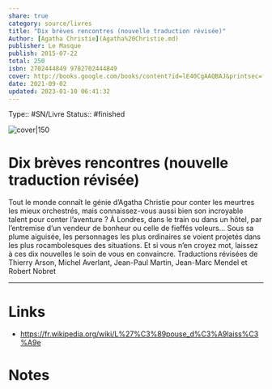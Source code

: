 ```yaml
---
share: true 
category: source/livres
title: "Dix brèves rencontres (nouvelle traduction révisée)"
Author: [Agatha Christie](Agatha%20Christie.md)
publisher: Le Masque
publish: 2015-07-22
total: 250
isbn: 2702444849 9782702444849
cover: http://books.google.com/books/content?id=lE40CgAAQBAJ&printsec=frontcover&img=1&zoom=1&edge=curl&source=gbs_api
date: 2021-09-02
updated: 2023-01-10 06:41:32
---
```

Type:: #SN/Livre 
Status:: #finished 

![cover|150](http://books.google.com/books/content?id=lE40CgAAQBAJ&printsec=frontcover&img=1&zoom=1&edge=curl&source=gbs_api)

# Dix brèves rencontres (nouvelle traduction révisée)

Tout le monde connaît le génie d’Agatha Christie pour conter les meurtres les mieux orchestrés, mais connaissez-vous aussi bien son incroyable talent pour conter l’aventure ? À Londres, dans le train ou dans un hôtel, par l’entremise d’un vendeur de bonheur ou celle de fieffés voleurs... Sous sa plume aiguisée, les personnages les plus ordinaires se voient projetés dans les plus rocambolesques des situations. Et si vous n’en croyez mot, laissez à ces dix nouvelles le soin de vous en convaincre. Traductions révisées de Thierry Arson, Michel Averlant, Jean-Paul Martin, Jean-Marc Mendel et Robert Nobret
***

# Links
- https://fr.wikipedia.org/wiki/L%27%C3%89pouse_d%C3%A9laiss%C3%A9e

# Notes
